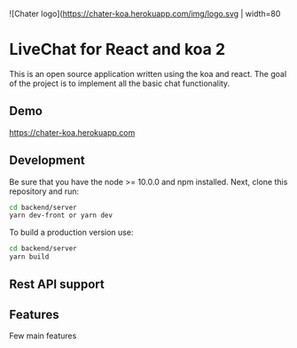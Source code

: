 ![Chater logo](https://chater-koa.herokuapp.com/img/logo.svg | width=80
# LiveChat for React and koa 2
This is an open source application written using the koa and react. The goal of the project is to implement all the basic chat functionality.

## Demo
https://chater-koa.herokuapp.com

## Development

Be sure that you have the node >= 10.0.0 and npm installed. Next, clone this repository and run:

```bash
cd backend/server
yarn dev-front or yarn dev
```

To build a production version use:

```bash
cd backend/server
yarn build
```

## Rest API support

## Features

Few main features
